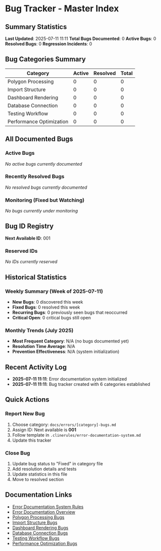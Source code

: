 # Bug Tracker - Master Index

## Summary Statistics
**Last Updated**: 2025-07-11 11:11
**Total Bugs Documented**: 0
**Active Bugs**: 0
**Resolved Bugs**: 0
**Regression Incidents**: 0

## Bug Categories Summary

| Category | Active | Resolved | Total |
|----------|--------|----------|-------|
| Polygon Processing | 0 | 0 | 0 |
| Import Structure | 0 | 0 | 0 |
| Dashboard Rendering | 0 | 0 | 0 |
| Database Connection | 0 | 0 | 0 |
| Testing Workflow | 0 | 0 | 0 |
| Performance Optimization | 0 | 0 | 0 |

## All Documented Bugs

### Active Bugs
*No active bugs currently documented*

### Recently Resolved Bugs  
*No resolved bugs currently documented*

### Monitoring (Fixed but Watching)
*No bugs currently under monitoring*

## Bug ID Registry
**Next Available ID**: 001

### Reserved IDs
*No IDs currently reserved*

## Historical Statistics

### Weekly Summary (Week of 2025-07-11)
- **New Bugs**: 0 discovered this week
- **Fixed Bugs**: 0 resolved this week  
- **Recurring Bugs**: 0 previously seen bugs that reoccurred
- **Critical Open**: 0 critical bugs still open

### Monthly Trends (July 2025)
- **Most Frequent Category**: N/A (no bugs documented yet)
- **Resolution Time Average**: N/A
- **Prevention Effectiveness**: N/A (system initialization)

## Recent Activity Log
- **2025-07-11 11:11**: Error documentation system initialized
- **2025-07-11 11:11**: Bug tracker created with 6 categories established

## Quick Actions

### Report New Bug
1. Choose category: `docs/errors/[category]-bugs.md`
2. Assign ID: Next available is **001**
3. Follow template in `.clinerules/error-documentation-system.md`
4. Update this tracker

### Close Bug
1. Update bug status to "Fixed" in category file
2. Add resolution details and tests
3. Update statistics in this file
4. Move to resolved section

## Documentation Links
- [Error Documentation System Rules](.clinerules/error-documentation-system.md)
- [Error Documentation Overview](README.md)
- [Polygon Processing Bugs](polygon-processing-bugs.md)
- [Import Structure Bugs](import-structure-bugs.md)
- [Dashboard Rendering Bugs](dashboard-rendering-bugs.md)
- [Database Connection Bugs](database-connection-bugs.md)
- [Testing Workflow Bugs](testing-workflow-bugs.md)
- [Performance Optimization Bugs](performance-optimization-bugs.md)
